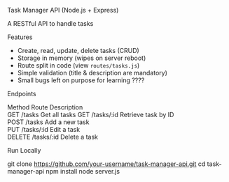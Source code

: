 Task Manager API (Node.js + Express)

A  RESTful API to handle tasks



Features

- Create, read, update, delete tasks (CRUD)
- Storage in memory (wipes on server reboot)
- Route split in code (view `routes/tasks.js`)
- Simple validation (title & description are mandatory)
- Small bugs left on purpose for learning ????


Endpoints

Method  Route           Description          
GET     /tasks          Get all tasks
GET     /tasks/:id      Retrieve task by ID       
POST    /tasks          Add a new task    
PUT     /tasks/:id      Edit a task        
DELETE  /tasks/:id      Delete a task      


Run Locally

git clone https://github.com/your-username/task-manager-api.git
cd task-manager-api
npm install
node server.js

